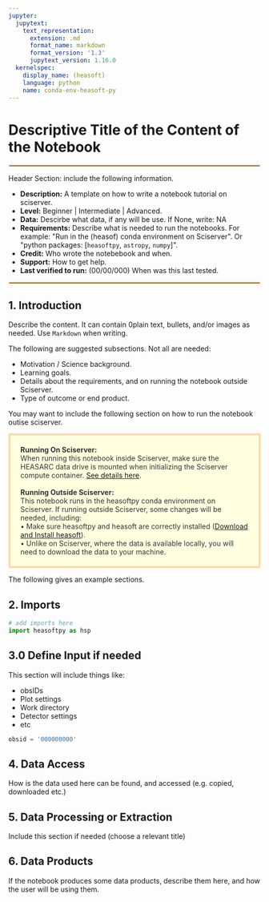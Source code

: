 ```yaml
---
jupyter:
  jupytext:
    text_representation:
      extension: .md
      format_name: markdown
      format_version: '1.3'
      jupytext_version: 1.16.0
  kernelspec:
    display_name: (heasoft)
    language: python
    name: conda-env-heasoft-py
---
```


# Descriptive Title of the Content of the Notebook
<hr style="border: 2px solid #fadbac" />
Header Section: include the following information.

- **Description:** A template on how to write a notebook tutorial on sciserver.
- **Level:** Beginner | Intermediate | Advanced.
- **Data:** Descirbe what data, if any will be use. If None, write: NA
- **Requirements:** Describe what is needed to run the notebooks. For example: "Run in the (heasof) conda environment on Sciserver". Or "python packages: [`heasoftpy`, `astropy`, `numpy`]".
- **Credit:** Who wrote the notebebook and when.
- **Support:** How to get help.
- **Last verified to run:** (00/00/000) When was this last tested.

<hr style="border: 2px solid #fadbac" />


## 1. Introduction
Describe the content. It can contain 0plain text, bullets, and/or images as needed. 
Use `Markdown` when writing.

The following are suggested subsections. Not all are needed:
- Motivation / Science background.
- Learning goals.
- Details about the requirements, and on running the notebook outside Sciserver. 
- Type of outcome or end product.

You may want to include the following section on how to run the notebook outise sciserver.
<div style='color: #333; background: #ffffdf; padding:20px; border: 4px solid #fadbac'>
<b>Running On Sciserver:</b><br>
When running this notebook inside Sciserver, make sure the HEASARC data drive is mounted when initializing the Sciserver compute container. <a href='https://heasarc.gsfc.nasa.gov/docs/sciserver/'>See details here</a>.
<br><br>
<b>Running Outside Sciserver:</b><br>
This notebook runs in the heasoftpy conda environment on Sciserver.
If running outside Sciserver, some changes will be needed, including:<br>
&bull; Make sure heasoftpy and heasoft are correctly installed (<a href='https://heasarc.gsfc.nasa.gov/docs/software/lheasoft/'>Download and Install heasoft</a>).<br>
&bull; Unlike on Sciserver, where the data is available locally, you will need to download the data to your machine.<br>
</div>

The following gives an example sections.


## 2. Imports

```python
# add imports here
import heasoftpy as hsp
```

## 3.0 Define Input if needed
This section will include things like:
- obsIDs
- Plot settings
- Work directory
- Detector settings
- etc

```python
obsid = '000000000'
```

## 4. Data Access
How is the data used here can be found, and accessed (e.g. copied, downloaded etc.)


## 5. Data Processing or Extraction
Include this section if needed (choose a relevant title)


## 6. Data Products
If the notebook produces some data products, describe them here, and how the user will be using them.

```python

```

